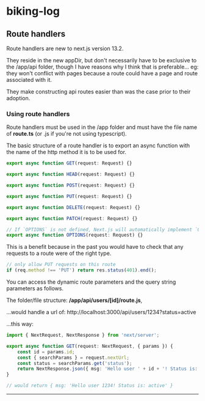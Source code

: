 # biking-log

## Route handlers

Route handlers are new to next.js version 13.2.

They reside in the new appDir, but don't necessarily have to be exclusive to the /app/api folder, though I have reasons why I think that is preferable... eg: they won't conflict with pages because a route could have a page and route associated with it.

They make constructing api routes easier than was the case prior to their adoption.

### Using route handlers

Route handlers must be used in the /app folder and must have the file name of **route.ts** (or .js if you're not using typescript).

The basic structure of a route handler is to export an async function with the name of the http method it is to be used for.

```ts
export async function GET(request: Request) {}

export async function HEAD(request: Request) {}

export async function POST(request: Request) {}

export async function PUT(request: Request) {}

export async function DELETE(request: Request) {}

export async function PATCH(request: Request) {}

// If `OPTIONS` is not defined, Next.js will automatically implement `OPTIONS` and  set the appropriate Response `Allow` header depending on the other methods defined in the route handler.
export async function OPTIONS(request: Request) {}
```

This is a benefit because in the past you would have to check that any requests to a route were of the right type.

```ts
// only allow PUT requests on this route
if (req.method !== 'PUT') return res.status(401).end();
```

You can access the dynamic route parameters and the query string parameters as follows.

The folder/file structure: **/app/api/users/[id]/route.js**,

...would handle a url of: http://localhost:3000/api/users/1234?status=active

...this way:

```ts
import { NextRequest, NextResponse } from 'next/server';

export async function GET(request: NextRequest, { params }) {
    const id = params.id;
    const { searchParams } = request.nextUrl;
    const status = searchParams.get('status');
    return NextResponse.json({ msg: 'Hello user ' + id + '! Status is: ' + status + '.' });
}

// would return { msg: 'Hello user 1234! Status is: active' }
```

---
